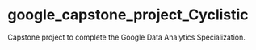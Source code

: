 # google_capstone_project_Cyclistic
Capstone project to complete the Google Data Analytics Specialization.
